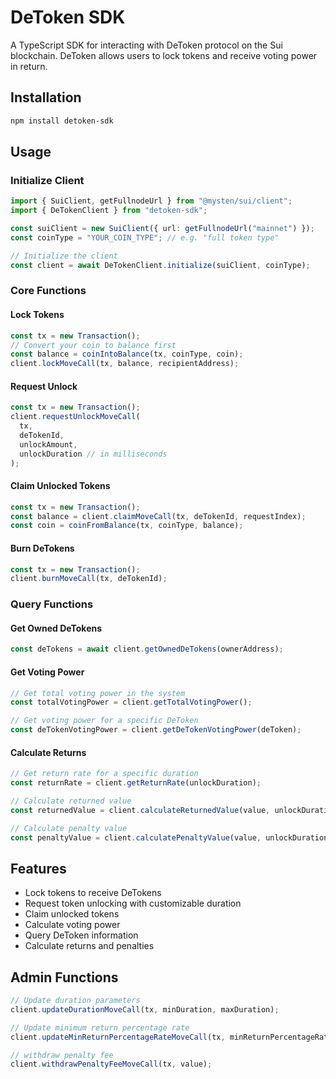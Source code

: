 # DeToken SDK

A TypeScript SDK for interacting with DeToken protocol on the Sui blockchain. DeToken allows users to lock tokens and receive voting power in return.

## Installation

```bash
npm install detoken-sdk
```

## Usage

### Initialize Client

```typescript
import { SuiClient, getFullnodeUrl } from "@mysten/sui/client";
import { DeTokenClient } from "detoken-sdk";

const suiClient = new SuiClient({ url: getFullnodeUrl("mainnet") });
const coinType = "YOUR_COIN_TYPE"; // e.g. "full token type"

// Initialize the client
const client = await DeTokenClient.initialize(suiClient, coinType);
```

### Core Functions

#### Lock Tokens

```typescript
const tx = new Transaction();
// Convert your coin to balance first
const balance = coinIntoBalance(tx, coinType, coin);
client.lockMoveCall(tx, balance, recipientAddress);
```

#### Request Unlock

```typescript
const tx = new Transaction();
client.requestUnlockMoveCall(
  tx,
  deTokenId,
  unlockAmount,
  unlockDuration // in milliseconds
);
```

#### Claim Unlocked Tokens

```typescript
const tx = new Transaction();
const balance = client.claimMoveCall(tx, deTokenId, requestIndex);
const coin = coinFromBalance(tx, coinType, balance);
```

#### Burn DeTokens

```typescript
const tx = new Transaction();
client.burnMoveCall(tx, deTokenId);
```

### Query Functions

#### Get Owned DeTokens

```typescript
const deTokens = await client.getOwnedDeTokens(ownerAddress);
```

#### Get Voting Power

```typescript
// Get total voting power in the system
const totalVotingPower = client.getTotalVotingPower();

// Get voting power for a specific DeToken
const deTokenVotingPower = client.getDeTokenVotingPower(deToken);
```

#### Calculate Returns

```typescript
// Get return rate for a specific duration
const returnRate = client.getReturnRate(unlockDuration);

// Calculate returned value
const returnedValue = client.calculateReturnedValue(value, unlockDuration);

// Calculate penalty value
const penaltyValue = client.calculatePenaltyValue(value, unlockDuration);
```

## Features

- Lock tokens to receive DeTokens
- Request token unlocking with customizable duration
- Claim unlocked tokens
- Calculate voting power
- Query DeToken information
- Calculate returns and penalties

## Admin Functions

```typescript
// Update duration parameters
client.updateDurationMoveCall(tx, minDuration, maxDuration);

// Update minimum return percentage rate
client.updateMinReturnPercentageRateMoveCall(tx, minReturnPercentageRate);

// withdraw penalty fee
client.withdrawPenaltyFeeMoveCall(tx, value);
```

